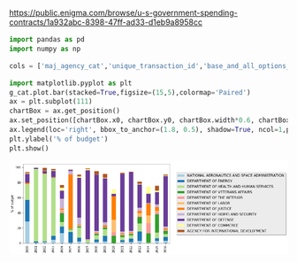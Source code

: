 
https://public.enigma.com/browse/u-s-government-spending-contracts/1a932abc-8398-47ff-ad33-d1eb9a8958cc


```python
import pandas as pd
import numpy as np
```


```python
cols = ['maj_agency_cat','unique_transaction_id','base_and_all_options_value','base_and_exercised_options_value']
```


```python
import matplotlib.pyplot as plt
g_cat.plot.bar(stacked=True,figsize=(15,5),colormap='Paired')
ax = plt.subplot(111)
chartBox = ax.get_position()
ax.set_position([chartBox.x0, chartBox.y0, chartBox.width*0.6, chartBox.height])
ax.legend(loc='right', bbox_to_anchor=(1.8, 0.5), shadow=True, ncol=1,prop={'size': 12})
plt.ylabel('% of budget')
plt.show()
```


![png](output_13_0.png)


